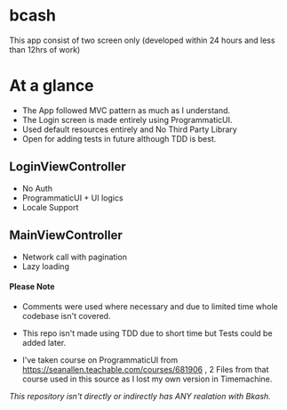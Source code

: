 # bcash

This app consist of two screen only (developed within 24 hours and less than 12hrs of work)

# At a glance

* The App followed MVC pattern as much as I understand. 
* The Login screen is made entirely using ProgrammaticUI. 
* Used default resources entirely and No Third Party Library
* Open for adding tests in future although TDD is best.


## LoginViewController
* No Auth
* ProgrammaticUI + UI logics
* Locale Support

## MainViewController
* Network call with pagination 
* Lazy loading

#### Please Note
* Comments were used where necessary and due to limited time whole codebase isn't covered.

* This repo isn't made using TDD due to short time but Tests could be added later.

* I've taken course on ProgrammaticUI from https://seanallen.teachable.com/courses/681906 ,
2 Files from that course used in this source as I lost my own version in Timemachine. 


*_This repository isn't directly or indirectly has ANY realation with Bkash._*
